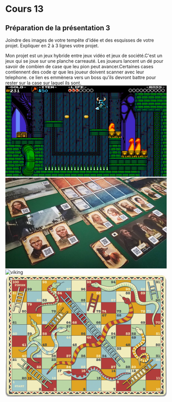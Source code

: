 # Cours 13
## Préparation de la présentation 3 
Joindre des images de votre tempête d'idée et des esquisses de votre projet. Expliquer en 2 à 3 lignes votre projet.

Mon projet est un jeux hybride entre jeux vidéo et jeux de société.C'est un jeux qui se joue sur une planche carreauté. Les joueurs lancent un dé pour savoir de combien de case que leu pion peut avancer.Certaines cases contiennent des code qr que les joueur doivent scanner avec leur telephone. ce lien es emmènera vers un boss qu'ils devront battre pour rester sur la case sur laquel ils sont.
![style](image/8bitst.jpg)
![hybride](image/Chronicles-of-Crime-1400-review-on-the-case.jpg)
![viking](image/Vikings-Ubisoft-Assassin's-Creed-Valhalla-Eivor-axes-Video-Game-Art-video-game-characters-drakkar-ship-warrior-video-games-1863259.jpg)
![plateform](image/serpent-echelle.png)

